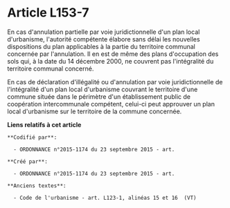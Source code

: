 # Article L153-7

En cas d'annulation partielle par voie juridictionnelle d'un plan local d'urbanisme, l'autorité compétente élabore sans délai
les nouvelles dispositions du plan applicables à la partie du territoire communal concernée par l'annulation. Il en est de
même des plans d'occupation des sols qui, à la date du 14 décembre 2000, ne couvrent pas l'intégralité du territoire communal
concerné.

En cas de déclaration d'illégalité ou d'annulation par voie juridictionnelle de l'intégralité d'un plan local d'urbanisme
couvrant le territoire d'une commune située dans le périmètre d'un établissement public de coopération intercommunale
compétent, celui-ci peut approuver un plan local d'urbanisme sur le territoire de la commune concernée.

**Liens relatifs à cet article**

	**Codifié par**:

	  - ORDONNANCE n°2015-1174 du 23 septembre 2015 - art.

	**Créé par**:

	  - ORDONNANCE n°2015-1174 du 23 septembre 2015 - art.

	**Anciens textes**:

	  - Code de l'urbanisme - art. L123-1, alinéas 15 et 16  (VT)
